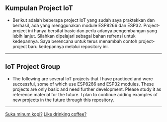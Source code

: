 ## Kumpulan Project IoT

- Berikut adalah beberapa project IoT yang sudah saya praktekkan dan berhasil, ada yang menggunakan module ESP8266 dan ESP32. Project-project ini hanya bersifat basic dan perlu adanya pengembangan yang lebih lanjut. Silahkan dipelajari sebagai bahan refrensi untuk kedepannya. Saya berencana untuk terus menambah contoh project-project baru kedepannya melalui repository ini.

---

## IoT Project Group

- The following are several IoT projects that I have practiced and were successful, some of which use ESP8266 and ESP32 modules. These projects are only basic and need further development. Please study it as reference material for the future. I plan to continue adding examples of new projects in the future through this repository.

---

[Suka minum kopi?](https://www.buymeacoffee.com/thoriktk)
[Like drinking coffee?](https://www.buymeacoffee.com/thoriktk)
